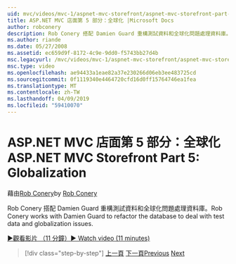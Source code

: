 ```yaml
---
uid: mvc/videos/mvc-1/aspnet-mvc-storefront/aspnet-mvc-storefront-part-5-globalization
title: ASP.NET MVC 店面第 5 部分：全球化 |Microsoft Docs
author: robconery
description: Rob Conery 搭配 Damien Guard 重構測試資料和全球化問題處理資料庫。
ms.author: riande
ms.date: 05/27/2008
ms.assetid: ec659d9f-8172-4c9e-9dd0-f5743bb27d4b
msc.legacyurl: /mvc/videos/mvc-1/aspnet-mvc-storefront/aspnet-mvc-storefront-part-5-globalization
msc.type: video
ms.openlocfilehash: ae94433a1eae82a37e230266d06eb3ee483725cd
ms.sourcegitcommit: 0f1119340e4464720cfd16d0ff15764746ea1fea
ms.translationtype: MT
ms.contentlocale: zh-TW
ms.lasthandoff: 04/09/2019
ms.locfileid: "59410070"
---
```

# <a name="aspnet-mvc-storefront-part-5-globalization"></a><span data-ttu-id="27d3b-103">ASP.NET MVC 店面第 5 部分：全球化</span><span class="sxs-lookup"><span data-stu-id="27d3b-103">ASP.NET MVC Storefront Part 5: Globalization</span></span>

<span data-ttu-id="27d3b-104">藉由[Rob Conery](https://github.com/robconery)</span><span class="sxs-lookup"><span data-stu-id="27d3b-104">by [Rob Conery](https://github.com/robconery)</span></span>

<span data-ttu-id="27d3b-105">Rob Conery 搭配 Damien Guard 重構測試資料和全球化問題處理資料庫。</span><span class="sxs-lookup"><span data-stu-id="27d3b-105">Rob Conery works with Damien Guard to refactor the database to deal with test data and globalization issues.</span></span>

[<span data-ttu-id="27d3b-106">&#9654;觀看影片 （11 分鐘）</span><span class="sxs-lookup"><span data-stu-id="27d3b-106">&#9654; Watch video (11 minutes)</span></span>](https://channel9.msdn.com/Blogs/ASP-NET-Site-Videos/aspnet-mvc-storefront-part-5-globalization)

> [!div class="step-by-step"]
> <span data-ttu-id="27d3b-107">[上一頁](aspnet-mvc-storefront-part-4-linq-to-sql-spike.md)
> [下一頁](aspnet-mvc-storefront-part-6-finishing-the-repository-and-initial-ui-work.md)</span><span class="sxs-lookup"><span data-stu-id="27d3b-107">[Previous](aspnet-mvc-storefront-part-4-linq-to-sql-spike.md)
[Next](aspnet-mvc-storefront-part-6-finishing-the-repository-and-initial-ui-work.md)</span></span>
